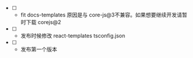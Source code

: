* [ ] - fit docs-templates
  原因是与 core-js@3不兼容。如果想要继续开发请暂时下载 corejs@2
* [ ] - 发布时候修改 react-templates tsconfig.json
* [ ] - 发布第一个版本